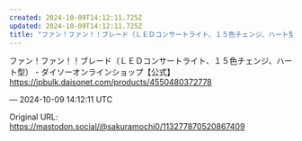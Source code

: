 ```yaml
---
created: 2024-10-09T14:12:11.725Z
updated: 2024-10-09T14:12:11.725Z
title: "ファン！ファン！！ブレード（ＬＥＤコンサートライト、１５色チェンジ、ハート型） [...]"
---
```


<p>ファン！ファン！！ブレード（ＬＥＤコンサートライト、１５色チェンジ、ハート型） - ダイソーオンラインショップ【公式】<br /><a href="https://jpbulk.daisonet.com/products/4550480372778" target="_blank" rel="nofollow noopener" translate="no"><span class="invisible">https://</span><span class="ellipsis">jpbulk.daisonet.com/products/4</span><span class="invisible">550480372778</span></a></p>

&mdash; 2024-10-09 14:12:11 UTC

Original URL: https://mastodon.social/@sakuramochi0/113277870520867409
